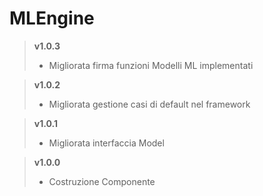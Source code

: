 # MLEngine

> **v1.0.3**
>	* Migliorata firma funzioni Modelli ML implementati

> **v1.0.2**
>	* Migliorata gestione casi di default nel framework

> **v1.0.1**
>	* Migliorata interfaccia Model

> **v1.0.0**
>	* Costruzione Componente
